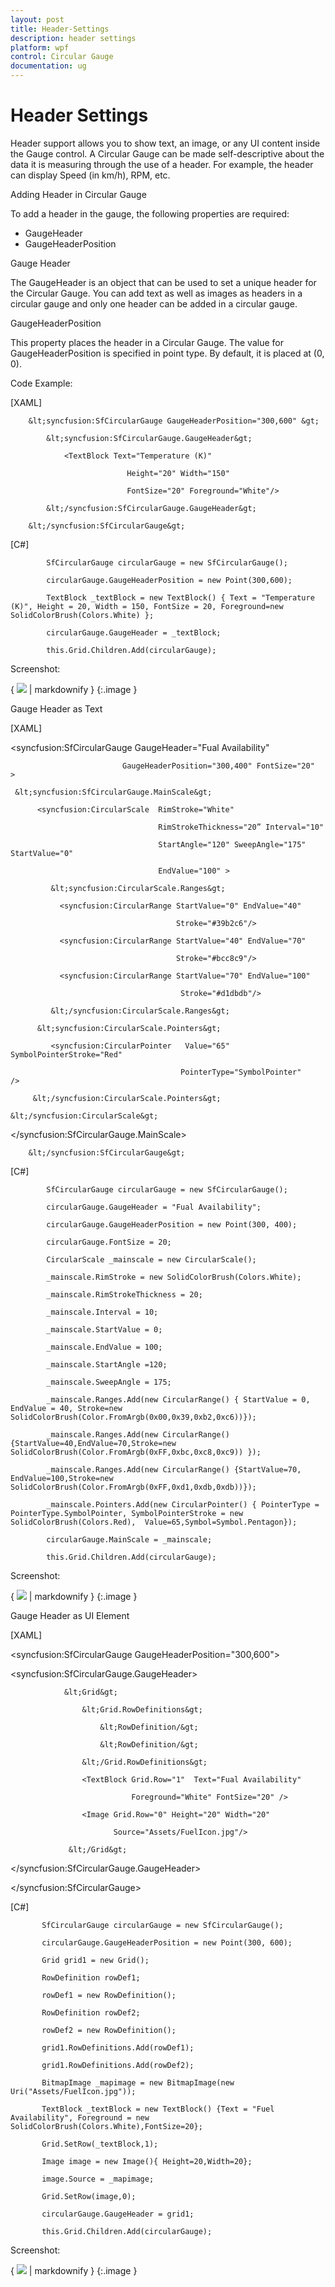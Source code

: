 ```yaml
---
layout: post
title: Header-Settings
description: header settings
platform: wpf
control: Circular Gauge
documentation: ug
---
```


# Header Settings

Header support allows you to show text, an image, or any UI content inside the Gauge control. A Circular Gauge can be made self-descriptive about the data it is measuring through the use of a header. For example, the header can display Speed (in km/h), RPM, etc.



Adding Header in Circular Gauge

To add a header in the gauge, the following properties are required:

* GaugeHeader
* GaugeHeaderPosition



Gauge Header

The GaugeHeader is an object that can be used to set a unique header for the Circular Gauge. You can add text as well as images as headers in a circular gauge and only one header can be added in a circular gauge.



GaugeHeaderPosition

This property places the header in a Circular Gauge. The value for GaugeHeaderPosition is specified in point type. By default, it is placed at (0, 0).

Code Example:

[XAML]

        &lt;syncfusion:SfCircularGauge GaugeHeaderPosition="300,600" &gt;

            &lt;syncfusion:SfCircularGauge.GaugeHeader&gt;

                <TextBlock Text="Temperature (K)" 

                              Height="20" Width="150" 

                              FontSize="20" Foreground="White"/>

            &lt;/syncfusion:SfCircularGauge.GaugeHeader&gt;

        &lt;/syncfusion:SfCircularGauge&gt; 



[C#]

            SfCircularGauge circularGauge = new SfCircularGauge();

            circularGauge.GaugeHeaderPosition = new Point(300,600);    

            TextBlock _textBlock = new TextBlock() { Text = "Temperature (K)", Height = 20, Width = 150, FontSize = 20, Foreground=new SolidColorBrush(Colors.White) };

            circularGauge.GaugeHeader = _textBlock;

            this.Grid.Children.Add(circularGauge);





Screenshot:

{ ![](Header-Settings_images/Header-Settings_img1.png) | markdownify }
{:.image }




Gauge Header as Text

[XAML]



<syncfusion:SfCircularGauge  GaugeHeader="Fual Availability"  

                             GaugeHeaderPosition="300,400" FontSize="20"  >

     &lt;syncfusion:SfCircularGauge.MainScale&gt;

          <syncfusion:CircularScale  RimStroke="White" 

                                     RimStrokeThickness="20” Interval="10" 

                                     StartAngle="120" SweepAngle="175" StartValue="0"  

                                     EndValue="100" >

             &lt;syncfusion:CircularScale.Ranges&gt;

               <syncfusion:CircularRange StartValue="0" EndValue="40" 

                                         Stroke="#39b2c6"/>

               <syncfusion:CircularRange StartValue="40" EndValue="70" 

                                         Stroke="#bcc8c9"/>

               <syncfusion:CircularRange StartValue="70" EndValue="100" 

                                          Stroke="#d1dbdb"/>

             &lt;/syncfusion:CircularScale.Ranges&gt;

          &lt;syncfusion:CircularScale.Pointers&gt;

             <syncfusion:CircularPointer   Value="65" SymbolPointerStroke="Red"

                                          PointerType="SymbolPointer"    />

         &lt;/syncfusion:CircularScale.Pointers&gt;

    &lt;/syncfusion:CircularScale&gt;

&lt;/syncfusion:SfCircularGauge.MainScale&gt;

        &lt;/syncfusion:SfCircularGauge&gt;



[C#]

            SfCircularGauge circularGauge = new SfCircularGauge();

            circularGauge.GaugeHeader = "Fual Availability";

            circularGauge.GaugeHeaderPosition = new Point(300, 400);

            circularGauge.FontSize = 20;

            CircularScale _mainscale = new CircularScale();

            _mainscale.RimStroke = new SolidColorBrush(Colors.White);

            _mainscale.RimStrokeThickness = 20;

            _mainscale.Interval = 10;

            _mainscale.StartValue = 0;

            _mainscale.EndValue = 100;

            _mainscale.StartAngle =120;

            _mainscale.SweepAngle = 175;

            _mainscale.Ranges.Add(new CircularRange() { StartValue = 0, EndValue = 40, Stroke=new SolidColorBrush(Color.FromArgb(0x00,0x39,0xb2,0xc6))});

            _mainscale.Ranges.Add(new CircularRange() {StartValue=40,EndValue=70,Stroke=new SolidColorBrush(Color.FromArgb(0xFF,0xbc,0xc8,0xc9)) });

            _mainscale.Ranges.Add(new CircularRange() {StartValue=70, EndValue=100,Stroke=new SolidColorBrush(Color.FromArgb(0xFF,0xd1,0xdb,0xdb))});

            _mainscale.Pointers.Add(new CircularPointer() { PointerType = PointerType.SymbolPointer, SymbolPointerStroke = new SolidColorBrush(Colors.Red),  Value=65,Symbol=Symbol.Pentagon});

            circularGauge.MainScale = _mainscale;

            this.Grid.Children.Add(circularGauge);



Screenshot:

{ ![](Header-Settings_images/Header-Settings_img2.png) | markdownify }
{:.image }


Gauge Header as UI Element

[XAML]



&lt;syncfusion:SfCircularGauge GaugeHeaderPosition="300,600"&gt;

&lt;syncfusion:SfCircularGauge.GaugeHeader&gt;

                &lt;Grid&gt;

                    &lt;Grid.RowDefinitions&gt;

                        &lt;RowDefinition/&gt;

                        &lt;RowDefinition/&gt;

                    &lt;/Grid.RowDefinitions&gt;

                    <TextBlock Grid.Row="1"  Text="Fual Availability" 

                               Foreground="White" FontSize="20" />

                    <Image Grid.Row="0" Height="20" Width="20"  

                           Source="Assets/FuelIcon.jpg"/>

                 &lt;/Grid&gt;

&lt;/syncfusion:SfCircularGauge.GaugeHeader&gt;

   &lt;/syncfusion:SfCircularGauge&gt;





[C#]

           SfCircularGauge circularGauge = new SfCircularGauge();

           circularGauge.GaugeHeaderPosition = new Point(300, 600);

           Grid grid1 = new Grid();

           RowDefinition rowDef1;

           rowDef1 = new RowDefinition();

           RowDefinition rowDef2;

           rowDef2 = new RowDefinition();

           grid1.RowDefinitions.Add(rowDef1);

           grid1.RowDefinitions.Add(rowDef2);

           BitmapImage _mapimage = new BitmapImage(new Uri("Assets/FuelIcon.jpg")); 

           TextBlock _textBlock = new TextBlock() {Text = "Fuel Availability", Foreground = new SolidColorBrush(Colors.White),FontSize=20};

           Grid.SetRow(_textBlock,1);

           Image image = new Image(){ Height=20,Width=20};

           image.Source = _mapimage;

           Grid.SetRow(image,0);

           circularGauge.GaugeHeader = grid1;      

           this.Grid.Children.Add(circularGauge);





Screenshot:

{ ![](Header-Settings_images/Header-Settings_img3.png) | markdownify }
{:.image }




